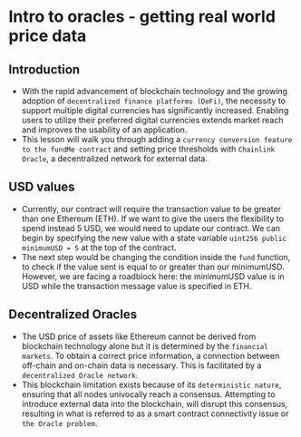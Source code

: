 # Intro to oracles - getting real world price data

## Introduction
- With the rapid advancement of blockchain technology and the growing adoption of `decentralized finance platforms (DeFi)`, the necessity to support multiple digital currencies has significantly increased. Enabling users to utilize their preferred digital currencies extends market reach and improves the usability of an application.
- This lesson will walk you through adding a `currency conversion feature to the fundMe contract` and setting price thresholds with `Chainlink Oracle`, a decentralized network for external data.

## USD values
- Currently, our contract will require the transaction value to be greater than one Ethereum (ETH). If we want to give the users the flexibility to spend instead 5 USD, we would need to update our contract. We can begin by specifying the new value with a state variable ```uint256 public minimumUSD = 5``` at the top of the contract.
- The next step would be changing the condition inside the `fund` function, to check if the value sent is equal to or greater than our minimumUSD. However, we are facing a roadblock here: the minimumUSD value is in USD while the transaction message value is specified in ETH.

## Decentralized Oracles
- The USD price of assets like Ethereum cannot be derived from blockchain technology alone but it is determined by the `financial markets`. To obtain a correct price information, a connection between off-chain and on-chain data is necessary. This is facilitated by a `decentralized Oracle network`.
- This blockchain limitation exists because of its `deterministic nature`, ensuring that all nodes univocally reach a consensus. Attempting to introduce external data into the blockchain, will disrupt this consensus, resulting in what is referred to as a smart contract connectivity issue or `the Oracle problem`.

